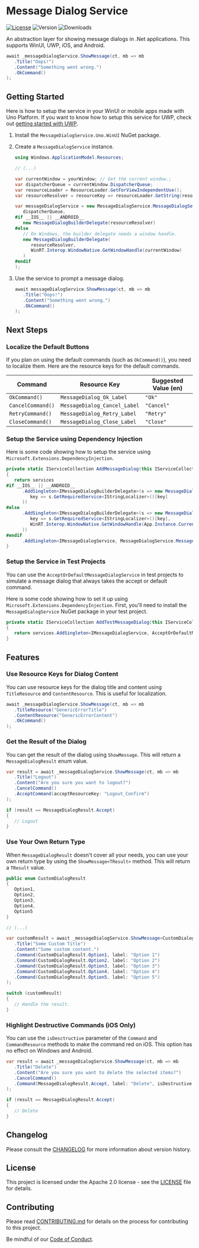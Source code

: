 # Message Dialog Service

[![License](https://img.shields.io/badge/License-Apache%202.0-blue.svg?style=flat-square)](LICENSE) ![Version](https://img.shields.io/nuget/v/MessageDialogService?style=flat-square) ![Downloads](https://img.shields.io/nuget/dt/MessageDialogService?style=flat-square)

An abstraction layer for showing message dialogs in .Net applications.
This supports WinUI, UWP, iOS, and Android.

```csharp
await _messageDialogService.ShowMessage(ct, mb => mb
   .Title("Oops!")
   .Content("Something went wrong.")
   .OkCommand()
);
```

## Getting Started
Here is how to setup the service in your WinUI or mobile apps made with Uno Platform. If you want to know how to setup this service for UWP, check out [getting started with UWP](doc/GettingStartedUWP.md).

1. Install the `MessageDialogService.Uno.WinUI` NuGet package.

1. Create a `MessageDialogService` instance.
   
   ```csharp
   using Windows.ApplicationModel.Resources;
   
   // (...)

   var currentWindow = yourWindow; // Get the current window.;
   var dispatcherQueue = currentWindow.DispatcherQueue;
   var resourceLoader = ResourceLoader.GetForViewIndependentUse();
   var resourceResolver = resourceKey => resourceLoader.GetString(resourceKey);

   var messageDialogService = new MessageDialogService.MessageDialogService(
      dispatcherQueue,   
   #if __IOS__ || __ANDROID__
      new MessageDialogBuilderDelegate(resourceResolver)
   #else
      // On Windows, the builder delegate needs a window handle.
      new MessageDialogBuilderDelegate(
         resourceResolver,
         WinRT.Interop.WindowNative.GetWindowHandle(currentWindow)
      )
   #endif
   );
   ```

1. Use the service to prompt a message dialog.
   
   ```csharp
   await messageDialogService.ShowMessage(ct, mb => mb
      .Title("Oops!")
      .Content("Something went wrong.")
      .OkCommand()
   );
   ```

## Next Steps

### Localize the Default Buttons
If you plan on using the default commands (such as `OkCommand()`), you need to localize them. Here are the resource keys for the default commands.

| Command | Resource Key | Suggested Value (en) |
| ------- | ------------ | -------------------- |
| `OkCommand()` | `MessageDialog_Ok_Label` | `"Ok"` |
| `CancelCommand()` | `MessageDialog_Cancel_Label` | `"Cancel"` |
| `RetryCommand()` | `MessageDialog_Retry_Label` | `"Retry"` |
| `CloseCommand()` | `MessageDialog_Close_Label` | `"Close"` |

### Setup the Service using Dependency Injection
Here is some code showing how to setup the service using `Microsoft.Extensions.DependencyInjection`.

```csharp
private static IServiceCollection AddMessageDialog(this IServiceCollection services)
{
   return services
#if __IOS__ || __ANDROID__
      .AddSingleton<IMessageDialogBuilderDelegate>(s => new MessageDialogBuilderDelegate(
         key => s.GetRequiredService<IStringLocalizer>()[key]
      ))
#else
      .AddSingleton<IMessageDialogBuilderDelegate>(s => new MessageDialogBuilderDelegate(
         key => s.GetRequiredService<IStringLocalizer>()[key],
         WinRT.Interop.WindowNative.GetWindowHandle(App.Instance.CurrentWindow)
      ))
#endif
      .AddSingleton<IMessageDialogService, MessageDialogService.MessageDialogService>();
}
```

### Setup the Service in Test Projects
You can use the `AcceptOrDefaultMessageDialogService` in test projects to simulate a message dialog that always takes the accept or default command.

Here is some code showing how to set it up using `Microsoft.Extensions.DependencyInjection`.
First, you'll need to install the `MessageDialogService` NuGet package in your test project.

```csharp
private static IServiceCollection AddTestMessageDialog(this IServiceCollection services)
{
   return services.AddSingleton<IMessageDialogService, AcceptOrDefaultMessageDialogService>();
}
```


## Features

### Use Resource Keys for Dialog Content
You can use resource keys for the dialog title and content using `TitleResource` and `ContentResource`. This is useful for localization.

```csharp
await _messageDialogService.ShowMessage(ct, mb => mb
   .TitleResource("GenericErrorTitle")
   .ContentResource("GenericErrorContent")
   .OkCommand()
);
```

### Get the Result of the Dialog
You can get the result of the dialog using `ShowMessage`. This will return a `MessageDialogResult` enum value.

```csharp
var result = await _messageDialogService.ShowMessage(ct, mb => mb
   .Title("Logout")
   .Content("Are you sure you want to logout?")
   .CancelCommand()
   .AcceptCommand(acceptResourceKey: "Logout_Confirm")
);

if (result == MessageDialogResult.Accept)
{
   // Logout
}
```

### Use Your Own Return Type
When `MessageDialogResult` doesn't cover all your needs, you can use your own return type by using the `ShowMessage<TResult>` method. This will return a `TResult` value.

```csharp
public enum CustomDialogResult
{
   Option1,
   Option2,
   Option3,
   Option4,
   Option5
}

// (...)

var customResult = await _messageDialogService.ShowMessage<CustomDialogResult>(ct, mb => mb
   .Title("Some Custom Title")
   .Content("Some custom content.")
   .Command(CustomDialogResult.Option1, label: "Option 1")
   .Command(CustomDialogResult.Option2, label: "Option 2")
   .Command(CustomDialogResult.Option3, label: "Option 3")
   .Command(CustomDialogResult.Option4, label: "Option 4")
   .Command(CustomDialogResult.Option5, label: "Option 5")
);

switch (customResult)
{
   // Handle the result.
}
```

### Highlight Destructive Commands (iOS Only)
You can use the `isDesctructive` parameter of the `Command` and `CommandResource` methods to make the command red on iOS.
This option has no effect on Windows and Android.

```csharp
var result = await _messageDialogService.ShowMessage(ct, mb => mb
   .Title("Delete")
   .Content("Are you sure you want to delete the selected items?")
   .CancelCommand()
   .Command(MessageDialogResult.Accept, label: "Delete", isDestructive: true)
);

if (result == MessageDialogResult.Accept)
{
   // Delete
}
```

## Changelog

Please consult the [CHANGELOG](CHANGELOG.md) for more information about version
history.

## License

This project is licensed under the Apache 2.0 license - see the
[LICENSE](LICENSE) file for details.

## Contributing

Please read [CONTRIBUTING.md](CONTRIBUTING.md) for details on the process for
contributing to this project.

Be mindful of our [Code of Conduct](CODE_OF_CONDUCT.md).
